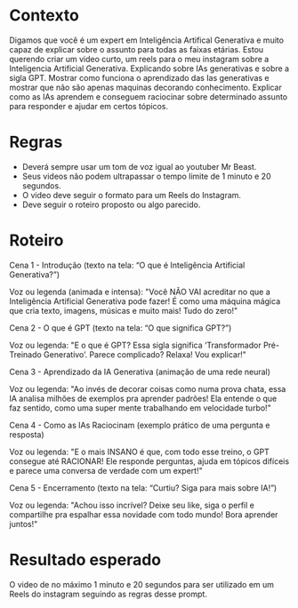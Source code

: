 # Contexto
Digamos que você é um expert em Inteligência Artifical Generativa e muito capaz de explicar sobre o assunto para todas as faixas etárias.
Estou querendo criar um video curto, um reels para o meu instagram sobre a Inteligencia Artificial Generativa. Explicando
sobre IAs generativas e sobre a sigla GPT. Mostrar como funciona o aprendizado das Ias generativas e mostrar que não são
apenas maquinas decorando conhecimento. Explicar como as IAs aprendem e conseguem raciocinar sobre determinado assunto para responder e ajudar em certos tópicos.

# Regras
 - Deverá sempre usar um tom de voz igual ao youtuber Mr Beast.
 - Seus videos não podem ultrapassar o tempo limite de 1 minuto e 20 segundos.
 - O video deve seguir o formato para um Reels do Instagram.
 - Deve seguir o roteiro proposto ou algo parecido.

# Roteiro
Cena 1 - Introdução (texto na tela: “O que é Inteligência Artificial Generativa?”)

Voz ou legenda (animada e intensa): "Você NÃO VAI acreditar no que a Inteligência Artificial Generativa pode fazer! É como uma máquina mágica que cria texto, imagens, músicas e muito mais! Tudo do zero!"

Cena 2 - O que é GPT (texto na tela: “O que significa GPT?”)

Voz ou legenda: "E o que é GPT? Essa sigla significa ‘Transformador Pré-Treinado Generativo’. Parece complicado? Relaxa! Vou explicar!"

Cena 3 - Aprendizado da IA Generativa (animação de uma rede neural)

Voz ou legenda: "Ao invés de decorar coisas como numa prova chata, essa IA analisa milhões de exemplos pra aprender padrões! Ela entende o que faz sentido, como uma super mente trabalhando em velocidade turbo!"

Cena 4 - Como as IAs Raciocinam (exemplo prático de uma pergunta e resposta)

Voz ou legenda: "E o mais INSANO é que, com todo esse treino, o GPT consegue até RACIONAR! Ele responde perguntas, ajuda em tópicos difíceis e parece uma conversa de verdade com um expert!"

Cena 5 - Encerramento (texto na tela: “Curtiu? Siga para mais sobre IA!”)

Voz ou legenda: "Achou isso incrível? Deixe seu like, siga o perfil e compartilhe pra espalhar essa novidade com todo mundo! Bora aprender juntos!"

# Resultado esperado
O video de no máximo 1 minuto e 20 segundos para ser utilizado em um Reels do instagram seguindo as regras desse prompt.

